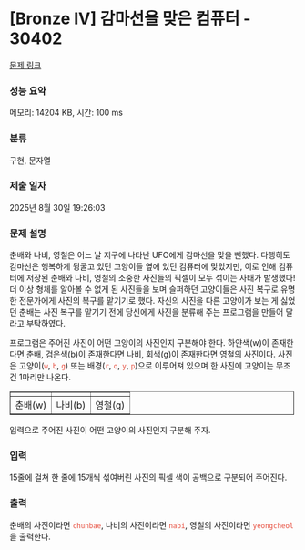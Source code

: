 # [Bronze IV] 감마선을 맞은 컴퓨터 - 30402 

[문제 링크](https://www.acmicpc.net/problem/30402) 

### 성능 요약

메모리: 14204 KB, 시간: 100 ms

### 분류

구현, 문자열

### 제출 일자

2025년 8월 30일 19:26:03

### 문제 설명

<p>춘배와 나비, 영철은 어느 날 지구에 나타난 UFO에게 감마선을 맞을 뻔했다. 다행히도 감마선은 행복하게 뒹굴고 있던 고양이들 옆에 있던 컴퓨터에 맞았지만, 이로 인해 컴퓨터에 저장된 춘배와 나비, 영철의 소중한 사진들의 픽셀이 모두 섞이는 사태가 발생했다! 더 이상 형체를 알아볼 수 없게 된 사진들을 보며 슬퍼하던 고양이들은 사진 복구로 유명한 전문가에게 사진의 복구를 맡기기로 했다. 자신의 사진을 다른 고양이가 보는 게 싫었던 춘배는 사진 복구를 맡기기 전에 당신에게 사진을 분류해 주는 프로그램을 만들어 달라고 부탁하였다.</p>

<p>프로그램은 주어진 사진이 어떤 고양이의 사진인지 구분해야 한다. 하얀색(w)이 존재한다면 춘배, 검은색(b)이 존재한다면 나비, 회색(g)이 존재한다면 영철의 사진이다. 사진은 고양이(<span style="color:#e74c3c;"><code>w</code></span>, <span style="color:#e74c3c;"><code>b</code></span>, <span style="color:#e74c3c;"><code>g</code></span>) 또는 배경(<span style="color:#e74c3c;"><code>r</code></span>, <span style="color:#e74c3c;"><code>o</code></span>, <span style="color:#e74c3c;"><code>y</code></span>, <span style="color:#e74c3c;"><code>p</code></span>)으로 이루어져 있으며 한 사진에 고양이는 무조건 1마리만 나온다.</p>

<table align="center" border="1" cellpadding="1" cellspacing="1" class="table table-bordered" style="width: 500px;">
	<tbody>
		<tr>
			<td style="text-align: center;"><img alt="" src=""></td>
			<td style="text-align: center;"><img alt="" src=""></td>
			<td style="text-align: center;"><img alt="" src=""></td>
		</tr>
		<tr>
			<td style="text-align: center;">춘배(w)</td>
			<td style="text-align: center;">나비(b)</td>
			<td style="text-align: center;">영철(g)</td>
		</tr>
	</tbody>
</table>

<p>입력으로 주어진 사진이 어떤 고양이의 사진인지 구분해 주자.</p>

### 입력 

 <p>15줄에 걸쳐 한 줄에 15개씩 섞여버린 사진의 픽셀 색이 공백으로 구분되어 주어진다.</p>

### 출력 

 <p>춘배의 사진이라면 <span style="color:#e74c3c;"><code>chunbae</code></span>, 나비의 사진이라면 <span style="color:#e74c3c;"><code>nabi</code></span>, 영철의 사진이라면 <span style="color:#e74c3c;"><code>yeongcheol</code></span>을 출력한다.</p>

